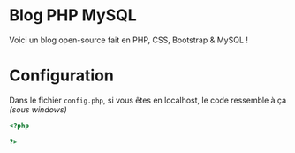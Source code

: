 # Blog PHP MySQL
Voici un blog open-source fait en PHP, CSS, Bootstrap &amp; MySQL !

# Configuration
Dans le fichier `config.php`, si vous êtes en localhost, le code ressemble à ça *(sous windows)*
```php
<?php

?>
```
